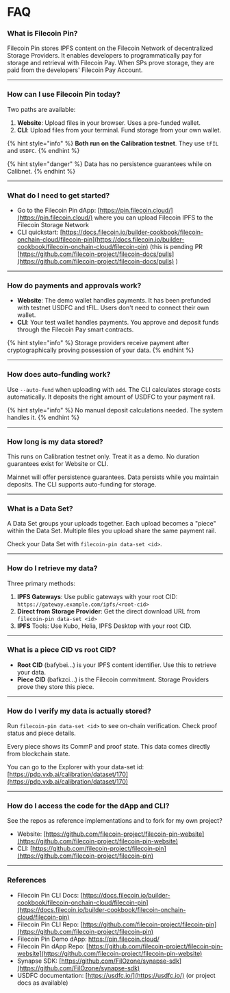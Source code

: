 # FAQ

### What is Filecoin Pin?

Filecoin Pin stores IPFS content on the Filecoin Network of decentralized Storage Providers. It enables developers to programmatically pay for storage and retrieval with Filecoin Pay. When SPs prove storage, they are paid from the developers' Filecoin Pay Account.

***

### How can I use Filecoin Pin today?

Two paths are available:

1. **Website**: Upload files in your browser. Uses a pre-funded wallet.
2. **CLI**: Upload files from your terminal. Fund storage from your own wallet.

{% hint style="info" %}
**Both run on the Calibration testnet**. They use `tFIL` and `USDFC`.
{% endhint %}

{% hint style="danger" %}
Data has no persistence guarantees while on Calibnet.
{% endhint %}

***

### What do I need to get started?

* Go to the Filecoin Pin dApp: [https://pin.filecoin.cloud/](https://pin.filecoin.cloud/) where you can upload Filecoin IPFS to the Filecoin Storage Network
* CLI quickstart: [https://docs.filecoin.io/builder-cookbook/filecoin-onchain-cloud/filecoin-pin](https://docs.filecoin.io/builder-cookbook/filecoin-onchain-cloud/filecoin-pin) (this is pending PR [https://github.com/filecoin-project/filecoin-docs/pulls](https://github.com/filecoin-project/filecoin-docs/pulls) )

***

### How do payments and approvals work?

* **Website**: The demo wallet handles payments. It has been prefunded with testnet USDFC and tFIL. Users don't need to connect their own wallet.
* **CLI**: Your test wallet handles payments. You approve and deposit funds through the Filecoin Pay smart contracts.

{% hint style="info" %}
Storage providers receive payment after cryptographically proving possession of your data.
{% endhint %}

***

### How does auto-funding work?

Use `--auto-fund` when uploading with `add`. The CLI calculates storage costs automatically. It deposits the right amount of USDFC to your payment rail.

{% hint style="info" %}
No manual deposit calculations needed. The system handles it.
{% endhint %}

***

### How long is my data stored?

This runs on Calibration testnet only. Treat it as a demo. No duration guarantees exist for Website or CLI.

Mainnet will offer persistence guarantees. Data persists while you maintain deposits. The CLI supports auto-funding for storage.

***

### What is a Data Set?

A Data Set groups your uploads together. Each upload becomes a "piece" within the Data Set. Multiple files you upload share the same payment rail.

Check your Data Set with `filecoin-pin data-set <id>`.

***

### How do I retrieve my data?

Three primary methods:

1. **IPFS Gateways**: Use public gateways with your root CID: `https://gateway.example.com/ipfs/<root-cid>`
2. **Direct from Storage Provider**: Get the direct download URL from `filecoin-pin data-set <id>`
3. **IPFS** Tools: Use Kubo, Helia, IPFS Desktop with your root CID.

***

### What is a piece CID vs root CID?

* **Root CID** (bafybei...) is your IPFS content identifier. Use this to retrieve your data.
* **Piece CID** (bafkzci...) is the Filecoin commitment. Storage Providers prove they store this piece.

***

### How do I verify my data is actually stored?

Run `filecoin-pin data-set <id>` to see on-chain verification. Check proof status and piece details.

Every piece shows its CommP and proof state. This data comes directly from blockchain state.

You can go to the Explorer with your data-set id: [https://pdp.vxb.ai/calibration/dataset/170](https://pdp.vxb.ai/calibration/dataset/170)

***

### How do I access the code for the dApp and CLI?

See the repos as reference implementations and to fork for my own project?

* Website: [https://github.com/filecoin-project/filecoin-pin-website](https://github.com/filecoin-project/filecoin-pin-website)
* CLI: [https://github.com/filecoin-project/filecoin-pin](https://github.com/filecoin-project/filecoin-pin)

***

### References

* Filecoin Pin CLI Docs: [https://docs.filecoin.io/builder-cookbook/filecoin-onchain-cloud/filecoin-pin](https://docs.filecoin.io/builder-cookbook/filecoin-onchain-cloud/filecoin-pin)
* Filecoin Pin CLI Repo: [https://github.com/filecoin-project/filecoin-pin](https://github.com/filecoin-project/filecoin-pin)
* Filecoin Pin Demo dApp: https://pin.filecoin.cloud/
* Filecoin Pin dApp Repo: [https://github.com/filecoin-project/filecoin-pin-website](https://github.com/filecoin-project/filecoin-pin-website)
* Synapse SDK: [https://github.com/FilOzone/synapse-sdk](https://github.com/FilOzone/synapse-sdk)
* USDFC documentation: [https://usdfc.io/](https://usdfc.io/) (or project docs as available)

